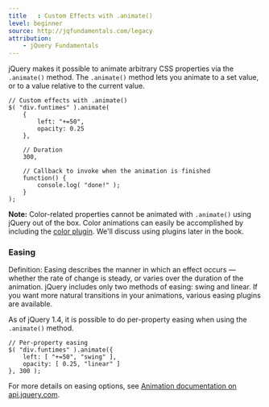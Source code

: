 ```yaml
---
title   : Custom Effects with .animate()
level: beginner
source: http://jqfundamentals.com/legacy
attribution:
    - jQuery Fundamentals
---
```


jQuery makes it possible to animate arbitrary CSS properties via the
`.animate()` method. The `.animate()` method lets you animate to a set
value, or to a value relative to the current value.

```
// Custom effects with .animate()
$( "div.funtimes" ).animate(
	{
		left: "+=50",
		opacity: 0.25
	},

	// Duration
	300,

	// Callback to invoke when the animation is finished
	function() {
		console.log( "done!" );
	}
);
```

**Note:** Color-related properties cannot be animated with `.animate()` using jQuery
out of the box. Color animations can easily be accomplished by including the
[color plugin](http://github.com/jquery/jquery-color). We'll discuss using
plugins later in the book.

### Easing

Definition: Easing describes the manner in which an effect occurs — whether
the rate of change is steady, or varies over the duration of the animation.
jQuery includes only two methods of easing: swing and linear. If you want more
natural transitions in your animations, various easing plugins are available.

As of jQuery 1.4, it is possible to do per-property easing when using the
`.animate()` method.

```
// Per-property easing
$( "div.funtimes" ).animate({
	left: [ "+=50", "swing" ],
	opacity: [ 0.25, "linear" ]
}, 300 );
```

For more details on easing options, see
[Animation documentation on api.jquery.com](http://api.jquery.com/animate/).
